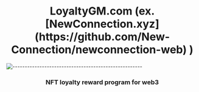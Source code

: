 <h1 align="center"> LoyaltyGM.com (ex. [NewConnection.xyz](https://github.com/New-Connection/newconnection-web) ) </h1>

![-----------------------------------------------------](https://raw.githubusercontent.com/andreasbm/readme/master/assets/lines/rainbow.png)
<h3 align="center"> NFT loyalty reward program for web3 </h3>  

